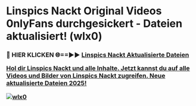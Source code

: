 # Linspics Nackt Original Videos 0nlyFans durchgesickert - Dateien aktualisiert! (wlx0)

<h3>🔴 HIER KLICKEN 🌐==►► <a href="https://tinyurl.com/h6vf6nb8" rel="nofollow">Linspics Nackt Aktualisierte Dateien

Hol dir Linspics Nackt und alle Inhalte. Jetzt kannst du auf alle Videos und Bilder von Linspics Nackt zugreifen. Neue aktualisierte Dateien 2025!

[![wlx0](https://i.imgur.com/sD4kR3V.gif)](https://tinyurl.com/h6vf6nb8)
